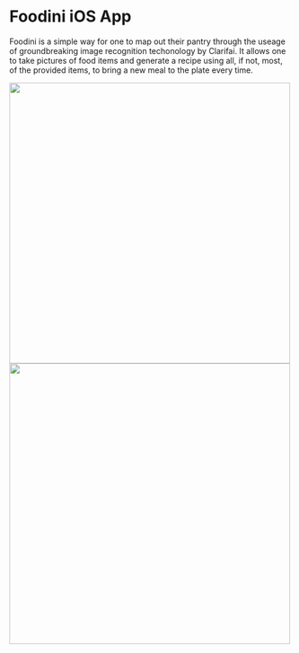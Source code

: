 # Foodini iOS App
Foodini is a simple way for one to map out their pantry through the useage of groundbreaking image recognition techonology by Clarifai. It allows one to take pictures of food items and generate a recipe using all, if not, most, of the provided items, to bring a new meal to the plate every time.

<img src="http://i.imgur.com/giliX1q.png" width="500">

<img src="http://i.imgur.com/Mig1ugj.png" width="500">

